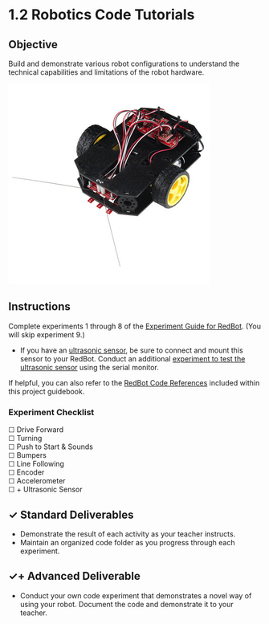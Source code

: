 # 1.2 Robotics Code Tutorials

## Objective

Build and demonstrate various robot configurations to understand the technical capabilities and limitations of the robot hardware.

![](../../.gitbook/assets/redbot%20%281%29.jpg)

## Instructions

Complete experiments 1 through 8 of the [Experiment Guide for RedBot](https://learn.sparkfun.com/tutorials/experiment-guide-for-redbot-with-shadow-chassis). \(You will skip experiment 9.\)

* If you have an [ultrasonic sensor](), be sure to connect and mount this sensor to your RedBot. Conduct an additional [experiment to test the ultrasonic sensor]() using the serial monitor.

If helpful, you can also refer to the [RedBot Code References](https://cxd.gitbooks.io/robotics-project/content/redbot-code-references.html) included within this project guidebook.

### Experiment Checklist

☐ Drive Forward  
☐ Turning  
☐ Push to Start & Sounds  
☐ Bumpers  
☐ Line Following  
☐ Encoder  
☐ Accelerometer  
☐ + Ultrasonic Sensor

## ✓ Standard Deliverables

* Demonstrate the result of each activity as your teacher instructs.
* Maintain an organized code folder as you progress through each experiment.

## ✓+ Advanced Deliverable

* Conduct your own code experiment that demonstrates a novel way of using your robot. Document the code and demonstrate it to your teacher.


